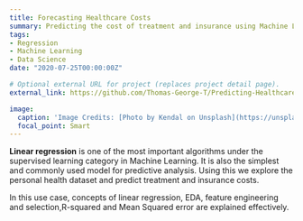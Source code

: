 ```yaml
---
title: Forecasting Healthcare Costs
summary: Predicting the cost of treatment and insurance using Machine Learning.
tags:
- Regression
- Machine Learning
- Data Science
date: "2020-07-25T00:00:00Z"

# Optional external URL for project (replaces project detail page).
external_link: https://github.com/Thomas-George-T/Predicting-Healthcare-Costs

image:
  caption: 'Image Credits: [Photo by Kendal on Unsplash](https://unsplash.com/s/photos/health?utm_source=unsplash&amp;utm_medium=referral&amp;utm_content=creditCopyText")'
  focal_point: Smart
---
```

**Linear regression** is one of the most important algorithms under the supervised learning category in Machine Learning. It is also the simplest and commonly used model for predictive analysis. Using this we explore the personal health dataset and predict treatment and insurance costs.

In this use case, concepts of linear regression, EDA, feature engineering and selection,R-squared and Mean Squared error are explained effectively.